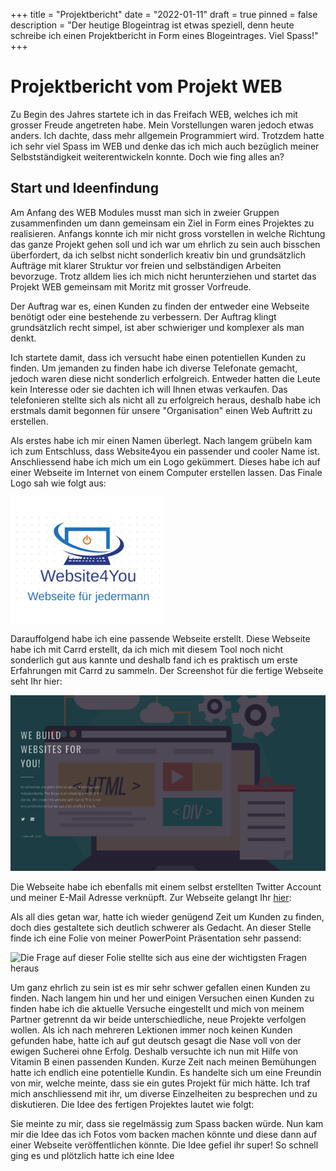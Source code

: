 +++
title = "Projektbericht"
date = "2022-01-11"
draft = true
pinned = false
description = "Der heutige Blogeintrag ist etwas speziell, denn heute schreibe ich einen Projektbericht in Form eines Blogeintrages. Viel Spass!"
+++
# **Projektbericht vom Projekt WEB**

Zu Begin des Jahres startete ich in das Freifach WEB, welches ich mit grosser Freude angetreten habe. Mein Vorstellungen waren jedoch etwas anders. Ich dachte, dass mehr allgemein Programmiert wird. Trotzdem hatte ich sehr viel Spass im WEB und denke das ich mich auch bezüglich meiner Selbstständigkeit weiterentwickeln konnte. Doch wie fing alles an?

## Start und Ideenfindung

Am Anfang des WEB Modules musst man sich in zweier Gruppen zusammenfinden um dann gemeinsam ein Ziel in Form eines Projektes zu realisieren. Anfangs konnte ich mir nicht gross vorstellen in welche Richtung das ganze Projekt gehen soll und ich war um ehrlich zu sein auch bisschen überfordert, da ich selbst nicht sonderlich kreativ bin und grundsätzlich Aufträge mit klarer Struktur vor freien und selbständigen Arbeiten bevorzuge. Trotz alldem lies ich mich nicht herunterziehen und startet das Projekt WEB gemeinsam mit Moritz mit grosser Vorfreude.

Der Auftrag war es, einen Kunden zu finden der entweder eine Webseite benötigt oder eine bestehende zu verbessern. Der Auftrag klingt grundsätzlich recht simpel, ist aber schwieriger und komplexer als man denkt.

Ich startete damit, dass ich versucht habe einen potentiellen Kunden zu finden. Um jemanden zu finden habe ich diverse Telefonate gemacht, jedoch waren diese nicht sonderlich erfolgreich. Entweder hatten die Leute kein Interesse oder sie dachten ich will Ihnen etwas verkaufen. Das telefonieren stellte sich als nicht all zu erfolgreich heraus, deshalb habe ich erstmals damit begonnen für unsere "Organisation" einen Web Auftritt zu erstellen.

Als erstes habe ich mir einen Namen überlegt. Nach langem grübeln kam ich zum Entschluss, dass Website4you ein passender und cooler Name ist. Anschliessend habe ich mich um ein Logo gekümmert. Dieses habe ich auf einer Webseite im Internet von einem Computer erstellen lassen. Das Finale Logo sah wie folgt aus: 

![Das Logo von Website4You](bild1.png)

Darauffolgend habe ich eine passende Webseite erstellt. Diese Webseite habe ich mit Carrd erstellt, da ich mich mit diesem Tool noch nicht sonderlich gut aus kannte und deshalb fand ich es praktisch um erste Erfahrungen mit Carrd zu sammeln. Der Screenshot für die fertige Webseite seht Ihr hier: 

![Dies ist die fertige Webseite von Webseite4You](33.png)

Die Webseite habe ich ebenfalls mit einem selbst erstellten Twitter Account und meiner E-Mail Adresse verknüpft. Zur Webseite gelangt Ihr [hier](https://website4you.carrd.co/):

Als all dies getan war, hatte ich wieder genügend Zeit um Kunden zu finden, doch dies gestaltete sich deutlich schwerer als Gedacht. An dieser Stelle finde ich eine Folie von meiner PowerPoint Präsentation sehr passend:

![Die Frage auf dieser Folie stellte sich aus eine der wichtigsten Fragen heraus](55.png)

Um ganz ehrlich zu sein ist es mir sehr schwer gefallen einen Kunden zu finden. Nach langem hin und her und einigen Versuchen einen Kunden zu finden habe ich die aktuelle Versuche eingestellt und mich von meinem Partner getrennt da wir beide unterschiedliche, neue Projekte verfolgen wollen. Als ich nach mehreren Lektionen immer noch keinen Kunden gefunden habe, hatte ich auf gut deutsch gesagt die Nase voll von der ewigen Sucherei ohne Erfolg. Deshalb versuchte ich nun mit Hilfe von Vitamin B einen passenden Kunden. Kurze Zeit nach meinen Bemühungen hatte ich endlich eine potentielle Kundin. Es handelte sich um eine Freundin von mir, welche meinte, dass sie ein gutes Projekt für mich hätte. Ich traf mich anschliessend mit ihr, um diverse Einzelheiten zu besprechen und zu diskutieren. Die Idee des fertigen Projektes lautet wie folgt: 

Sie meinte zu mir, dass sie regelmässig zum Spass backen würde. Nun kam mir die Idee das ich Fotos vom backen machen könnte und diese dann auf einer Webseite veröffentlichen könnte. Die Idee gefiel ihr super! So schnell ging es und plötzlich hatte ich eine Idee